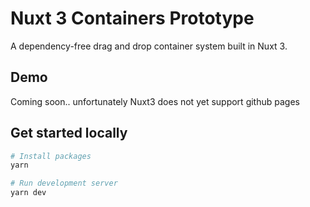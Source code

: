 # Nuxt 3 Containers Prototype

A dependency-free drag and drop container system built in Nuxt 3.

## Demo

Coming soon.. unfortunately Nuxt3 does not yet support github pages

## Get started locally

```bash
# Install packages
yarn

# Run development server
yarn dev
```